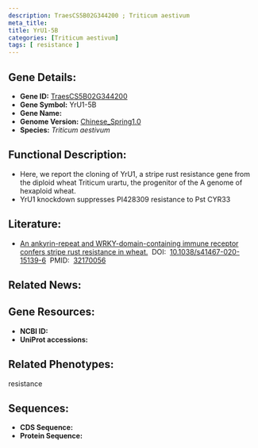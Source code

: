 ```yaml
---
description: TraesCS5B02G344200 ; Triticum aestivum
meta_title:
title: YrU1-5B
categories: [Triticum aestivum]
tags: [ resistance ]
---
```


## Gene Details:
- **Gene ID:**	[TraesCS5B02G344200]()
- **Gene Symbol:** YrU1-5B
- **Gene Name:** 
- **Genome Version:** [Chinese_Spring1.0]()
- **Species:** *Triticum aestivum*

## Functional Description:
   - Here, we report the cloning of YrU1, a stripe rust resistance gene from the diploid wheat Triticum urartu, the progenitor of the A genome of hexaploid wheat.
   - YrU1 knockdown suppresses PI428309 resistance to Pst CYR33

## Literature:
   - [An ankyrin-repeat and WRKY-domain-containing immune receptor confers stripe rust resistance in wheat.]( https://www.nature.com/articles/s41467-020-15139-6)&nbsp;&nbsp;DOI:&nbsp;&nbsp;[10.1038/s41467-020-15139-6](https://www.nature.com/articles/s41467-020-15139-6)&nbsp;&nbsp;PMID:&nbsp;&nbsp;[32170056](https://pubmed.ncbi.nlm.nih.gov/32170056/)

## Related News:

## Gene Resources:
- **NCBI ID:** [](https://www.ncbi.nlm.nih.gov/gene/?term=)
- **UniProt accessions:** [](https://www.uniprot.org/uniprotkb//entry)

## Related Phenotypes:
resistance

## Sequences:
- **CDS Sequence:**
- **Protein Sequence:**
